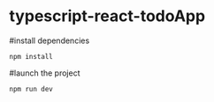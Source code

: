 # typescript-react-todoApp

#install dependencies
```
npm install
```

#launch the project
```
npm run dev
```

